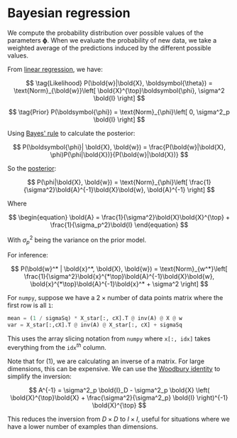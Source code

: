 # Bayesian regression

We compute the probability distribution over possible values of the parameters
$\boldsymbol{\phi}$. When we evaluate the probability of new data, we take a
weighted average of the predictions induced by the different possible values.

From [linear regression](202210241230.md), we have:

$$
\tag{Likelihood} P(\bold{w}|\bold{X}, \boldsymbol{\theta}) =
\text{Norm}_{\bold{w}}\left[ \bold{X}^{\top}\boldsymbol{\phi},
\sigma^2 \bold{I} \right]
$$

$$
\tag{Prior} P(\boldsymbol{\phi}) = \text{Norm}_{\phi}\left[ 0, \sigma^2_p \bold{I} \right]
$$

Using [Bayes' rule](202210090920.md) to calculate the posterior:

$$
P(\boldsymbol{\phi}| \bold{X}, \bold{w}) =
\frac{P(\bold{w}|\bold{X}, \phi)P(\phi|\bold{X})}{P(\bold{w}|\bold{X})}
$$

So the [posterior](202210121758.md):

$$
P(\phi|\bold{X}, \bold{w}) = \text{Norm}_{\phi}\left[
\frac{1}{\sigma^2}\bold{A}^{-1}\bold{X}\bold{w}, \bold{A}^{-1}
\right]
$$

Where

$$
\begin{equation}
\bold{A} = \frac{1}{\sigma^2}\bold{X}\bold{X}^{\top} + \frac{1}{\sigma_p^2}\bold{I}
\end{equation}
$$

With $\sigma_p^2$ being the variance on the prior model.

For inference:

$$
P(\bold{w}^* | \bold{x}^*, \bold{X}, \bold{w}) =
\text{Norm}_{w^*}\left[
\frac{1}{\sigma^2}\bold{x}^{*\top}\bold{A}^{-1}\bold{X}\bold{w},
\bold{x}^{*\top}\bold{A}^{-1}\bold{x}^* + \sigma^2
\right]
$$

For `numpy`, suppose we have a $2 \times \text{number of data points}$ matrix
where the first row is all `1`:

```python
mean = (1 / sigmaSq) * X_star[:, cX].T @ inv(A) @ X @ w
var = X_star[:,cX].T @ inv(A) @ X_star[:, cX] + sigmaSq
```

This uses the array slicing notation from `numpy` where `x[:, idx]` takes
everything from the `idx`$^{th}$ column.

Note that for $(1)$, we are calculating an inverse of a matrix. For large
dimensions, this can be expensive. We can use the
[Woodbury identity](202211011200.md) to simplify the inversion:

$$
A^{-1} = \sigma^2_p \bold{I}_D - \sigma^2_p \bold{X} \left( 
\bold{X}^{\top}\bold{X} + \frac{\sigma^2}{\sigma^2_p} \bold{I}
\right)^{-1} \bold{X}^{\top}
$$

This reduces the inversion from $D \times D$ to $I \times I$, useful for
situations where we have a lower number of examples than dimensions.
